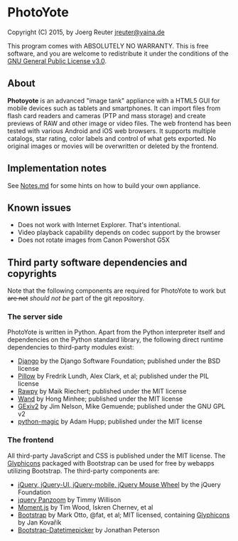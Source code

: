 # PhotoYote
Copyright (C) 2015, by Joerg Reuter <jreuter@yaina.de>

This program comes with ABSOLUTELY NO WARRANTY. This is free software, and you are welcome to redistribute it under
the conditions of the [GNU General Public License v3.0](http://www.gnu.org/licenses/gpl-3.0.en.html).

## About

**Photoyote** is an advanced "image tank" appliance with a HTML5 GUI for mobile devices such as tablets and
smartphones. It can import files from flash card readers and cameras (PTP and mass storage) and create previews of
RAW and other image or video files. The web frontend has been tested with various Android and iOS web browsers. 
It supports multiple catalogs, star rating, color labels and control of what gets exported. No original images
or movies will be overwritten or deleted by the frontend.

## Implementation notes

See [Notes.md](Notes.md) for some hints on how to build your own appliance.

## Known issues

* Does not work with Internet Explorer. That's intentional.
* Video playback capability depends on codec support by the browser 
* Does not rotate images from Canon Powershot G5X

## Third party software dependencies and copyrights

Note that the following components are required for PhotoYote to work but ~~are not~~ *should not be* part of the git repository.

### The server side
PhotoYote is written in Python. Apart from the Python interpreter itself and dependencies on the Python standard
library, the following direct runtime dependencies to third-party modules exist:

* [Django](https://www.djangoproject.com/) by the Django Software Foundation; published under the BSD license
* [Pillow](http://python-pillow.github.io/) by Fredrik Lundh,  Alex Clark, et al; published under the PIL license
* [Rawpy](https://github.com/neothemachine/rawpy) by Maik Riechert; published under the MIT license
* [Wand](http://docs.wand-py.org/) by Hong Minhee; published under the MIT license
* [GExiv2](https://wiki.gnome.org/gexiv2) by Jim Nelson, Mike Gemuende; published under the GNU GPL v2
* [python-magic](https://github.com/ahupp/python-magic) by Adam Hupp; published under the MIT license

### The frontend

All third-party JavaScript and CSS is published under the MIT license. The [Glyphicons](http://glyphicons.com) packaged
with Bootstrap can be used for free by webapps utilizing Bootstrap. The third-party components are:

* [jQuery, jQuery-UI, jQuery-mobile, jQuery Mouse Wheel](http://jquery.com/) by the jQuery Foundation
* [jquery Panzoom](https://github.com/timmywil/jquery.panzoom) by Timmy Willison
* [Moment.js](http://momentjs.com) by Tim Wood, Iskren Chernev, et al
* [Bootstrap](http://getbootstrap.com) by Mark Otto, @fat, et al; MIT licensed, containing [Glyphicons](http://glyphicons.com) by Jan Kovařík
* [Bootstrap-Datetimepicker](http://eonasdan.github.io/bootstrap-datetimepicker/) by Jonathan Peterson
